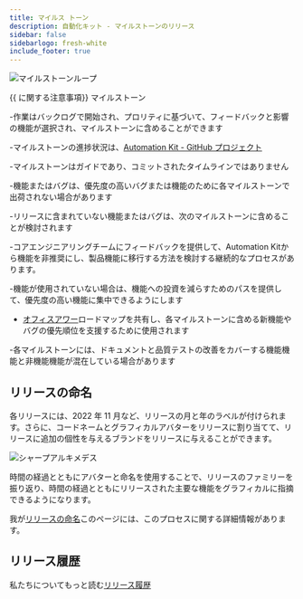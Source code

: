 ```yaml
---
title: マイルス トーン
description: 自動化キット - マイルストーンのリリース
sidebar: false
sidebarlogo: fresh-white
include_footer: true
---
```

![マイルストーンループ](/images/milestone-loop.png)

{{ に関する注意事項<product-name>}} マイルストーン

-作業はバックログで開始され、プロリティに基づいて、フィードバックと影響の機能が選択され、マイルストーンに含めることができます

-マイルストーンの進捗状況は、[Automation Kit - GitHub プロジェクト](https://github.com/orgs/microsoft/projects/486)

-マイルストーンはガイドであり、コミットされたタイムラインではありません

-機能またはバグは、優先度の高いバグまたは機能のために各マイルストーンで出荷されない場合があります

-リリースに含まれていない機能またはバグは、次のマイルストーンに含めることが検討されます

-コアエンジニアリングチームにフィードバックを提供して、Automation Kitから機能を非推奨にし、製品機能に移行する方法を検討する継続的なプロセスがあります。

-機能が使用されていない場合は、機能への投資を減らすためのパスを提供して、優先度の高い機能に集中できるようにします

- [オフィスアワー](/ja/office-hours)ロードマップを共有し、各マイルストーンに含める新機能やバグの優先順位を支援するために使用されます

-各マイルストーンには、ドキュメントと品質テストの改善をカバーする機能機能と非機能機能が混在している場合があります

## リリースの命名

各リリースには、2022 年 11 月など、リリースの月と年のラベルが付けられます。さらに、コードネームとグラフィカルアバターをリリースに割り当てて、リリースに追加の個性を与えるブランドをリリースに与えることができます。

![シャープアルキメデス](/images/sharp-archimedes.png)

時間の経過とともにアバターと命名を使用することで、リリースのファミリーを振り返り、時間の経過とともにリリースされた主要な機能をグラフィカルに指摘できるようになります。

我が[リリースの命名](/ja/releases/naming)このページには、このプロセスに関する詳細情報があります。

## リリース履歴

私たちについてもっと読む[リリース履歴](/ja/releases/)
